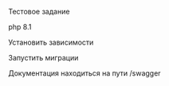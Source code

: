 Тестовое задание

php 8.1

Установить зависимости

Запустить миграции

Документация находиться на пути /swagger
